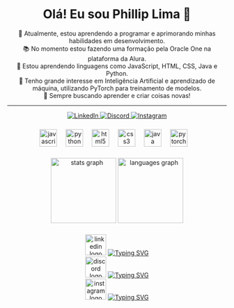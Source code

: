 
###

<h1 align="center">Olá! Eu sou Phillip Lima 👋</h1>

<p align="center">
🎯 Atualmente, estou aprendendo a programar e aprimorando minhas habilidades em desenvolvimento.<br>
📚 No momento estou fazendo uma formação pela Oracle One na plataforma da Alura. <br> 
🎠 Estou aprendendo linguagens como JavaScript, HTML, CSS, Java e Python.<br>
🤖 Tenho grande interesse em Inteligência Artificial e aprendizado de máquina, utilizando PyTorch para treinamento de modelos.<br>
🚀 Sempre buscando aprender e criar coisas novas!
</p>

---

<p align="center">
  <a href="https://www.linkedin.com/in/seu-perfil-linkedin">
    <img src="https://img.shields.io/badge/LinkedIn-Phillip%20Lima-blue?style=flat-square&logo=linkedin" alt="LinkedIn">
  </a>
  <a href="https://discord.com/users/seu-id-discord">
    <img src="https://img.shields.io/badge/Discord-finnbxy-5865F2?style=flat-square&logo=discord" alt="Discord">
  </a>
  <a href="https://www.instagram.com/seu-perfil-instagram">
    <img src="https://img.shields.io/badge/Instagram-%40phiiII-E4405F?style=flat-square&logo=instagram" alt="Instagram">
  </a>
</p>


###

<div align="center">
  <img src="https://i.imgur.com/4BlHKyV.png" height="40" alt="javascript logo"  />
  <img width="12" />
  <img src="https://i.imgur.com/KbH18Du.png" height="40" alt="python logo"  />
  <img width="12" />
  <img src="https://i.imgur.com/GiMGdJ9.png" height="40" alt="html5 logo"  />
  <img width="12" />
  <img src="https://i.imgur.com/bLJzzeu.png" height="40" alt="css3 logo"  />
  <img width="12" />
  <img src="https://i.imgur.com/6AKma5O.png" height="40" alt="java logo"  />
  <img width="12" />  
  <img src="https://i.imgur.com/uk90QDl.png" height="40" alt="pytorch logo"  />
  <img width="12" />
</div>

###

<div align="center">
  <img href="https://www.linkedin.com/in/phillip-lima-dev/" src="https://github-readme-stats.vercel.app/api?username=finnb0y&hide_title=false&hide_rank=true&show_icons=true&include_all_commits=true&count_private=true&disable_animations=false&theme=dark&locale=en&hide_border=false&order=1" height="150" alt="stats graph"  />
  <img src="https://github-readme-stats.vercel.app/api/top-langs?username=finnb0y&locale=pt-br&hide_title=false&layout=compact&card_width=320&langs_count=5&theme=dark&hide_border=false&order=2" height="150" alt="languages graph"  />
</div>

###

<div align="center">
  <img src="https://i.imgur.com/HjUXjVN.png" width="48" alt="linkedin logo"  />
  <a href="https://git.io/typing-svg"><img src="https://readme-typing-svg.demolab.com?font=Krona+One&size=25&duration=1500&pause=1000&color=F7F7F7&vCenter=true&repeat=false&width=435&lines=Phillip+Lima+Dev" alt="Typing SVG" /></a><br/>
  <img src="https://raw.githubusercontent.com/maurodesouza/profile-readme-generator/master/src/assets/icons/social/discord/default.svg" width="48" alt="discord logo"  />
  <a href="https://git.io/typing-svg"><img src="https://readme-typing-svg.demolab.com?font=Krona+One&size=25&duration=1500&pause=1000&color=F7F7F7&vCenter=true&repeat=false&width=435&lines=finnbxy" alt="Typing SVG" /></a><br/>
  <img src="https://raw.githubusercontent.com/maurodesouza/profile-readme-generator/master/src/assets/icons/social/instagram/default.svg" width="48" alt="instagram logo"  />
  <a href="https://git.io/typing-svg"><img src="https://readme-typing-svg.demolab.com?font=Krona+One&size=25&duration=1500&pause=1000&color=F7F7F7&vCenter=true&repeat=false&width=435&lines=@phiill" alt="Typing SVG" /></a><br/>
</div>
